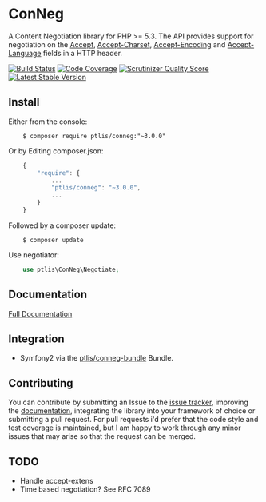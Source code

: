 # ConNeg

A Content Negotiation library for PHP >= 5.3. The API provides support for negotiation on the  [Accept](http://www.w3.org/Protocols/rfc2616/rfc2616-sec14.html#sec14.1), [Accept-Charset](http://www.w3.org/Protocols/rfc2616/rfc2616-sec14.html#sec14.2), [Accept-Encoding](http://www.w3.org/Protocols/rfc2616/rfc2616-sec14.html#sec14.3) and [Accept-Language](http://www.w3.org/Protocols/rfc2616/rfc2616-sec14.html#sec14.4) fields in a HTTP header.

[![Build Status](https://travis-ci.org/ptlis/conneg.png?branch=master)](https://travis-ci.org/ptlis/conneg) [![Code Coverage](https://scrutinizer-ci.com/g/ptlis/conneg/badges/coverage.png?s=6c30a32e78672ae0d7cff3ecf00ceba95049879a)](https://scrutinizer-ci.com/g/ptlis/conneg/) [![Scrutinizer Quality Score](https://scrutinizer-ci.com/g/ptlis/conneg/badges/quality-score.png?s=b8a262b33dd4a5de02d6f92f3e318ebb319f96c0)](https://scrutinizer-ci.com/g/ptlis/conneg/) [![Latest Stable Version](https://poser.pugx.org/ptlis/conneg/v/stable.png)](https://packagist.org/packages/ptlis/conneg)

## Install

Either from the console:

```shell
    $ composer require ptlis/conneg:"~3.0.0"
```

Or by Editing composer.json:

```javascript
    {
        "require": {
            ...
            "ptlis/conneg": "~3.0.0",
            ...
        }
    }
```

Followed by a composer update:

```shell
    $ composer update
```

Use negotiator:

```php
    use ptlis\ConNeg\Negotiate;
```

## Documentation

[Full Documentation](http://ptlis.github.io/conneg/)

## Integration

* Symfony2 via the [ptlis/conneg-bundle](https://github.com/ptlis/conneg-bundle) Bundle.

## Contributing

You can contribute by submitting an Issue to the [issue tracker](https://github.com/ptlis/conneg/issues), improving the [documentation](https://github.com/ptlis/conneg/tree/gh-pages), integrating the library into your framework of choice or submitting a pull request. For pull requests i'd prefer that the code style and test coverage is maintained, but I am happy to work through any minor issues that may arise so that the request can be merged.


## TODO

* Handle accept-extens
* Time based negotiation? See RFC 7089
